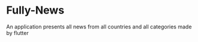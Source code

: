 # Fully-News
An application presents all news from all countries and all categories made by flutter
